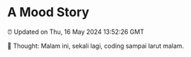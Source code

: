 # A Mood Story

⏰ Updated on Thu, 16 May 2024 13:52:26 GMT

💭 Thought: Malam ini, sekali lagi, coding sampai larut malam.

